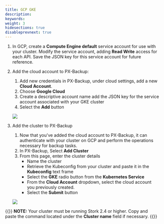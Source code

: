 ```yaml
---
title: GCP GKE
description: 
keywords: 
weight: 3
hidesections: true
disableprevnext: true
---
```


1. In GCP, create a **Compute Engine default** service account for use with your cluster. Modify the service account, adding **Read Write** access for each API. Save the JSON key for this service account for future reference.

2. Add the cloud account to PX-Backup:
    1. Add new credentials in PX-Backup, under cloud settings, add a new **Cloud Account**.
    2. Choose **Google Cloud**
    3. Create a descriptive account name
    add the JSON key for the service account associated with your GKE cluster
    4. Select the **Add** button

    ![](/img/gcp-account-add.png)

3. Add the cluster to PX-Backup
    1. Now that you've added the cloud account to PX-Backup, it can authenticate with your cluster on GCP and perform the operations necessary for backup tasks. 
    2. In PX-Backup, Select **Add Cluster**
    3. From this page, enter the cluster details
        * Name the cluster
        * Retrieve the Kubeconfig from your cluster and paste it in the **Kubeconfig** text frame
        * Select the **GKE** radio button from the **Kubernetes Service** 
        * From the **Cloud Account** dropdown, select the cloud account you previously created.
        * Select the **Submit** button

    ![](/img/gcp-cluster-add.png)

{{<info>}}
**NOTE:** Your cluster must be running Stork 2.4 or higher. Copy and paste the command located under the **Cluster name** field if necessary.
{{</info>}}

<!-- Modify the node security settings, Create a cluster role with compute engine read/write access. 

When creating your cluster on GKE:

1. Under **NODE POOLS** > **Node security**, select a service account; the Compute Engine default service account is sufficient.
2. Under **Access scopes** within the **Node security** page, select the **Set access for each API** option. Under the **Compute Engine** dropdown, select **Read Write** 

Once the cluster has deployed: 
2. Get the service account key associated with your cluster:
    1. get this from GCP dashboard: **IAM & Admin** > **IAM** > **Service Accounts** > **Actions...** > **Create Key** > JSON key type
    download the JSON key
    -->
